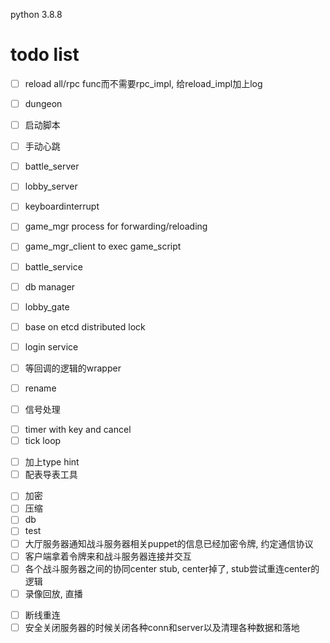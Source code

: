 python 3.8.8

# todo list

- [ ] reload all/rpc func而不需要rpc_impl, 给reload_impl加上log
<!-- - [ ] puppet -->
<!-- - [ ] avatar -->
- [ ] dungeon
- [ ] 启动脚本
- [ ] 手动心跳
- [ ] battle_server
- [ ] lobby_server
- [ ] keyboardinterrupt
- [ ] game_mgr process for forwarding/reloading
- [ ] game_mgr_client to exec game_script
- [ ] battle_service
- [ ] db manager
- [ ] lobby_gate
- [ ] base on etcd distributed lock


- [ ] login service
- [ ] 等回调的逻辑的wrapper
- [ ] rename
- [ ] 信号处理
<!-- - [ ] exception 以及 各种抛出 -->
- [ ] timer with key and cancel
- [ ] tick loop
<!-- - [ ] etcd -->
<!-- - [ ] server call cli -->
<!-- - [ ] rpc_method装饰器的参数不一定要是tuple -->
- [ ] 加上type hint
- [ ] 配表导表工具
<!-- - [  ] 日志 -->
- [ ] 加密
- [ ] 压缩
- [ ] db
- [ ] test
- [ ] 大厅服务器通知战斗服务器相关puppet的信息已经加密令牌, 约定通信协议
- [ ] 客户端拿着令牌来和战斗服务器连接并交互
- [ ] 各个战斗服务器之间的协同center stub, center掉了, stub尝试重连center的逻辑
- [ ] 录像回放, 直播
<!-- - [ ] 配置json解析与初始化 -->
- [ ] 断线重连
- [ ] 安全关闭服务器的时候关闭各种conn和server以及清理各种数据和落地